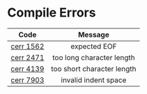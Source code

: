 # Compile Errors

|Code|Message|
|:---:|:---:|
|[cerr 1562](https://github.com/Garnet3106/chestnut/blob/develop/docs/releases/ches0/errors/cerr1562.md)|expected EOF|
|[cerr 2471](https://github.com/Garnet3106/chestnut/blob/develop/docs/releases/ches0/errors/cerr2471.md)|too long character length|
|[cerr 4139](https://github.com/Garnet3106/chestnut/blob/develop/docs/releases/ches0/errors/cerr4139.md)|too short character length|
|[cerr 7903](https://github.com/Garnet3106/chestnut/blob/develop/docs/releases/ches0/errors/cerr7903.md)|invalid indent space|
